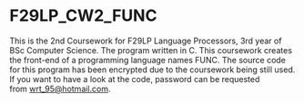 # F29LP_CW2_FUNC

This is the 2nd Coursework for F29LP Language Processors, 3rd year of BSc Computer Science. 
The program written in C. This coursework creates the front-end of a programming language names FUNC. 
The source code for this program has been encrypted due to the coursework being still used.
If you want to have a look at the code, password can be requested from wrt_95@hotmail.com.
